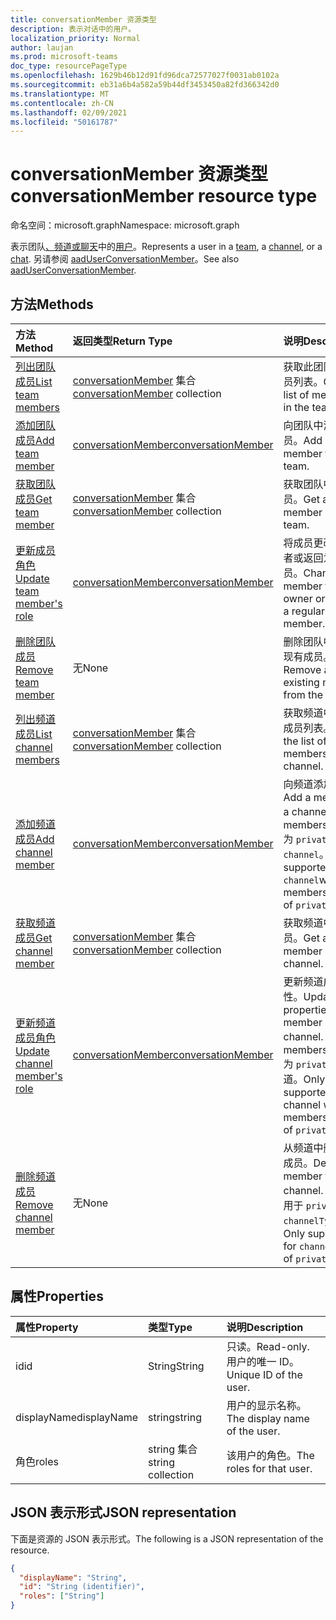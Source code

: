```yaml
---
title: conversationMember 资源类型
description: 表示对话中的用户。
localization_priority: Normal
author: laujan
ms.prod: microsoft-teams
doc_type: resourcePageType
ms.openlocfilehash: 1629b46b12d91fd96dca72577027f0031ab0102a
ms.sourcegitcommit: eb31a6b4a582a59b44df3453450a82fd366342d0
ms.translationtype: MT
ms.contentlocale: zh-CN
ms.lasthandoff: 02/09/2021
ms.locfileid: "50161787"
---
```

# <a name="conversationmember-resource-type"></a><span data-ttu-id="a81b1-103">conversationMember 资源类型</span><span class="sxs-lookup"><span data-stu-id="a81b1-103">conversationMember resource type</span></span>

<span data-ttu-id="a81b1-104">命名空间：microsoft.graph</span><span class="sxs-lookup"><span data-stu-id="a81b1-104">Namespace: microsoft.graph</span></span>

<span data-ttu-id="a81b1-105">表示团队[、](team.md)[频道或聊天](channel.md)中的[用户](chat.md)。</span><span class="sxs-lookup"><span data-stu-id="a81b1-105">Represents a user in a [team](team.md), a [channel](channel.md), or a [chat](chat.md).</span></span>
<span data-ttu-id="a81b1-106">另请参阅 [aadUserConversationMember](aaduserconversationmember.md)。</span><span class="sxs-lookup"><span data-stu-id="a81b1-106">See also [aadUserConversationMember](aaduserconversationmember.md).</span></span>

## <a name="methods"></a><span data-ttu-id="a81b1-107">方法</span><span class="sxs-lookup"><span data-stu-id="a81b1-107">Methods</span></span>

| <span data-ttu-id="a81b1-108">方法</span><span class="sxs-lookup"><span data-stu-id="a81b1-108">Method</span></span>       | <span data-ttu-id="a81b1-109">返回类型</span><span class="sxs-lookup"><span data-stu-id="a81b1-109">Return Type</span></span>  |<span data-ttu-id="a81b1-110">说明</span><span class="sxs-lookup"><span data-stu-id="a81b1-110">Description</span></span>|
|:---------------|:--------|:----------|
|[<span data-ttu-id="a81b1-111">列出团队成员</span><span class="sxs-lookup"><span data-stu-id="a81b1-111">List team members</span></span>](../api/team-list-members.md)|<span data-ttu-id="a81b1-112">[conversationMember](../resources/conversationmember.md) 集合</span><span class="sxs-lookup"><span data-stu-id="a81b1-112">[conversationMember](../resources/conversationmember.md) collection</span></span>|<span data-ttu-id="a81b1-113">获取此团队中的成员列表。</span><span class="sxs-lookup"><span data-stu-id="a81b1-113">Get the list of members in the team.</span></span>|
|[<span data-ttu-id="a81b1-114">添加团队成员</span><span class="sxs-lookup"><span data-stu-id="a81b1-114">Add team member</span></span>](../api/team-post-members.md)|[<span data-ttu-id="a81b1-115">conversationMember</span><span class="sxs-lookup"><span data-stu-id="a81b1-115">conversationMember</span></span>](../resources/conversationmember.md)|<span data-ttu-id="a81b1-116">向团队中添加新成员。</span><span class="sxs-lookup"><span data-stu-id="a81b1-116">Add a new member to the team.</span></span>|
|[<span data-ttu-id="a81b1-117">获取团队成员</span><span class="sxs-lookup"><span data-stu-id="a81b1-117">Get team member</span></span>](../api/team-get-members.md) | <span data-ttu-id="a81b1-118">[conversationMember](conversationmember.md) 集合</span><span class="sxs-lookup"><span data-stu-id="a81b1-118">[conversationMember](conversationmember.md) collection</span></span> | <span data-ttu-id="a81b1-119">获取团队中的成员。</span><span class="sxs-lookup"><span data-stu-id="a81b1-119">Get a member in the team.</span></span>|
|[<span data-ttu-id="a81b1-120">更新成员角色</span><span class="sxs-lookup"><span data-stu-id="a81b1-120">Update team member's role</span></span>](../api/team-update-members.md)|[<span data-ttu-id="a81b1-121">conversationMember</span><span class="sxs-lookup"><span data-stu-id="a81b1-121">conversationMember</span></span>](../resources/conversationmember.md)|<span data-ttu-id="a81b1-122">将成员更改为所有者或返回为常规成员。</span><span class="sxs-lookup"><span data-stu-id="a81b1-122">Change a member to an owner or back to a regular member.</span></span>|
|[<span data-ttu-id="a81b1-123">删除团队成员</span><span class="sxs-lookup"><span data-stu-id="a81b1-123">Remove team member</span></span>](../api/team-delete-members.md)|<span data-ttu-id="a81b1-124">无</span><span class="sxs-lookup"><span data-stu-id="a81b1-124">None</span></span>|<span data-ttu-id="a81b1-125">删除团队中的一个现有成员。</span><span class="sxs-lookup"><span data-stu-id="a81b1-125">Remove an existing member from the team.</span></span>|
|[<span data-ttu-id="a81b1-126">列出频道成员</span><span class="sxs-lookup"><span data-stu-id="a81b1-126">List channel members</span></span>](../api/channel-list-members.md) | <span data-ttu-id="a81b1-127">[conversationMember](conversationmember.md) 集合</span><span class="sxs-lookup"><span data-stu-id="a81b1-127">[conversationMember](conversationmember.md) collection</span></span> | <span data-ttu-id="a81b1-128">获取频道中的所有成员列表。</span><span class="sxs-lookup"><span data-stu-id="a81b1-128">Get the list of all members in a channel.</span></span>|
|[<span data-ttu-id="a81b1-129">添加频道成员</span><span class="sxs-lookup"><span data-stu-id="a81b1-129">Add channel member</span></span>](../api/channel-post-members.md) | [<span data-ttu-id="a81b1-130">conversationMember</span><span class="sxs-lookup"><span data-stu-id="a81b1-130">conversationMember</span></span>](conversationmember.md) | <span data-ttu-id="a81b1-131">向频道添加成员。</span><span class="sxs-lookup"><span data-stu-id="a81b1-131">Add a member to a channel.</span></span> <span data-ttu-id="a81b1-132">仅支持 membershipType 为 `private` 的 `channel`。</span><span class="sxs-lookup"><span data-stu-id="a81b1-132">Only supported for `channel`with membershipType of `private`.</span></span>|
|[<span data-ttu-id="a81b1-133">获取频道成员</span><span class="sxs-lookup"><span data-stu-id="a81b1-133">Get channel member</span></span>](../api/channel-get-members.md) | <span data-ttu-id="a81b1-134">[conversationMember](conversationmember.md) 集合</span><span class="sxs-lookup"><span data-stu-id="a81b1-134">[conversationMember](conversationmember.md) collection</span></span> | <span data-ttu-id="a81b1-135">获取频道中的成员。</span><span class="sxs-lookup"><span data-stu-id="a81b1-135">Get a member in a channel.</span></span>|
|[<span data-ttu-id="a81b1-136">更新频道成员角色</span><span class="sxs-lookup"><span data-stu-id="a81b1-136">Update channel member's role</span></span>](../api/channel-update-members.md) | [<span data-ttu-id="a81b1-137">conversationMember</span><span class="sxs-lookup"><span data-stu-id="a81b1-137">conversationMember</span></span>](conversationmember.md) | <span data-ttu-id="a81b1-138">更新频道成员的属性。</span><span class="sxs-lookup"><span data-stu-id="a81b1-138">Update the properties of a member of the channel.</span></span> <span data-ttu-id="a81b1-139">仅支持 membershipType 为 `private` 的频道。</span><span class="sxs-lookup"><span data-stu-id="a81b1-139">Only supported for channel with membershipType of `private`.</span></span>|
|[<span data-ttu-id="a81b1-140">删除频道成员</span><span class="sxs-lookup"><span data-stu-id="a81b1-140">Remove channel member</span></span>](../api/channel-delete-members.md) | <span data-ttu-id="a81b1-141">无</span><span class="sxs-lookup"><span data-stu-id="a81b1-141">None</span></span> | <span data-ttu-id="a81b1-142">从频道中删除一个成员。</span><span class="sxs-lookup"><span data-stu-id="a81b1-142">Delete a member from a channel.</span></span> <span data-ttu-id="a81b1-143">仅支持用于 `private` 的 `channelType`。</span><span class="sxs-lookup"><span data-stu-id="a81b1-143">Only supported for `channelType` of `private`.</span></span>|

## <a name="properties"></a><span data-ttu-id="a81b1-144">属性</span><span class="sxs-lookup"><span data-stu-id="a81b1-144">Properties</span></span>

| <span data-ttu-id="a81b1-145">属性</span><span class="sxs-lookup"><span data-stu-id="a81b1-145">Property</span></span>   | <span data-ttu-id="a81b1-146">类型</span><span class="sxs-lookup"><span data-stu-id="a81b1-146">Type</span></span> |<span data-ttu-id="a81b1-147">说明</span><span class="sxs-lookup"><span data-stu-id="a81b1-147">Description</span></span>|
|:---------------|:--------|:----------|
|<span data-ttu-id="a81b1-148">id</span><span class="sxs-lookup"><span data-stu-id="a81b1-148">id</span></span>|<span data-ttu-id="a81b1-149">String</span><span class="sxs-lookup"><span data-stu-id="a81b1-149">String</span></span>| <span data-ttu-id="a81b1-150">只读。</span><span class="sxs-lookup"><span data-stu-id="a81b1-150">Read-only.</span></span> <span data-ttu-id="a81b1-151">用户的唯一 ID。</span><span class="sxs-lookup"><span data-stu-id="a81b1-151">Unique ID of the user.</span></span>|
|<span data-ttu-id="a81b1-152">displayName</span><span class="sxs-lookup"><span data-stu-id="a81b1-152">displayName</span></span>| <span data-ttu-id="a81b1-153">string</span><span class="sxs-lookup"><span data-stu-id="a81b1-153">string</span></span> | <span data-ttu-id="a81b1-154">用户的显示名称。</span><span class="sxs-lookup"><span data-stu-id="a81b1-154">The display name of the user.</span></span> |
|<span data-ttu-id="a81b1-155">角色</span><span class="sxs-lookup"><span data-stu-id="a81b1-155">roles</span></span>| <span data-ttu-id="a81b1-156">string 集合</span><span class="sxs-lookup"><span data-stu-id="a81b1-156">string collection</span></span> | <span data-ttu-id="a81b1-157">该用户的角色。</span><span class="sxs-lookup"><span data-stu-id="a81b1-157">The roles for that user.</span></span> |

## <a name="json-representation"></a><span data-ttu-id="a81b1-158">JSON 表示形式</span><span class="sxs-lookup"><span data-stu-id="a81b1-158">JSON representation</span></span>

<span data-ttu-id="a81b1-159">下面是资源的 JSON 表示形式。</span><span class="sxs-lookup"><span data-stu-id="a81b1-159">The following is a JSON representation of the resource.</span></span>

<!-- {
  "blockType": "resource",
  "optionalProperties": [

  ],
  "@odata.type": "microsoft.graph.conversationMember",
  "keyProperty": "id"
}-->

```json
{
  "displayName": "String",
  "id": "String (identifier)",
  "roles": ["String"]
}
```

<!-- uuid: 16cd6b66-4b1a-43a1-adaf-3a886856ed98
2019-02-04 14:57:30 UTC -->
<!-- {
  "type": "#page.annotation",
  "description": "conversationMember resource",
  "keywords": "",
  "section": "documentation",
  "tocPath": ""
}-->

